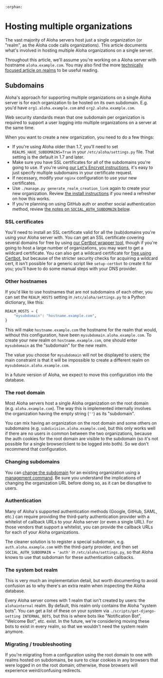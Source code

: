 ```{eval-rst}
:orphan:
```

# Hosting multiple organizations

The vast majority of Aloha servers host just a single organization (or
"realm", as the Aloha code calls organizations). This article
documents what's involved in hosting multiple Aloha organizations on a
single server.

Throughout this article, we'll assume you're working on a Aloha server
with hostname `aloha.example.com`. You may also find the more
[technically focused article on realms](../subsystems/realms.md) to be useful
reading.

## Subdomains

Aloha's approach for supporting multiple organizations on a single
Aloha server is for each organization to be hosted on its own
subdomain. E.g. you'd have `org1.aloha.example.com` and
`org2.aloha.example.com`.

Web security standards mean that one subdomain per organization is
required to support a user logging into multiple organizations on a
server at the same time.

When you want to create a new organization, you need to do a few
things:

- If you're using Aloha older than 1.7, you'll need to set
  `REALMS_HAVE_SUBDOMAINS=True` in your `/etc/aloha/settings.py`
  file. That setting is the default in 1.7 and later.
- Make sure you have SSL certificates for all of the subdomains you're
  going to use. If you're using
  [our Let's Encrypt instructions](ssl-certificates.md), it's easy to
  just specify multiple subdomains in your certificate request.
- If necessary, modify your `nginx` configuration to use your new
  certificates.
- Use `./manage.py generate_realm_creation_link` again to create your
  new organization. Review
  [the install instructions](install.md) if you need a
  refresher on how this works.
- If you're planning on using GitHub auth or another social
  authentication method, review
  [the notes on `SOCIAL_AUTH_SUBDOMAIN` below](#authentication).

### SSL certificates

You'll need to install an SSL certificate valid for all the
(sub)domains you're using your Aloha server with. You can get an SSL
certificate covering several domains for free by using
[our Certbot wrapper tool](ssl-certificates.md#after-aloha-is-already-installed),
though if you're going to host a large number of organizations, you
may want to get a wildcard certificate. You can also get a wildcard
certificate for
[free using Certbot](https://community.letsencrypt.org/t/getting-wildcard-certificates-with-certbot/56285),
but because of the stricter security checks for acquiring a wildcard
cert, it isn't possible for a generic script like `setup-certbot` to
create it for you; you'll have to do some manual steps with your DNS
provider.

### Other hostnames

If you'd like to use hostnames that are not subdomains of each other,
you can set the `REALM_HOSTS` setting in `/etc/aloha/settings.py` to a
Python dictionary, like this:

```python
REALM_HOSTS = {
    "mysubdomain": "hostname.example.com",
}
```

This will make `hostname.example.com` the hostname for the realm that
would, without this configuration, have been
`mysubdomain.aloha.example.com`. To create your new realm on
`hostname.example.com`, one should enter `mysubdomain` as the
"subdomain" for the new realm.

The value you choose for `mysubdomain` will not be displayed to users;
the main constraint is that it will be impossible to create a
different realm on `mysubdomain.aloha.example.com`.

In a future version of Aloha, we expect to move this configuration
into the database.

### The root domain

Most Aloha servers host a single Aloha organization on the root domain
(e.g. `aloha.example.com`). The way this is implemented internally
involves the organization having the empty string (`''`) as its
"subdomain".

You can mix having an organization on the root domain and some others
on subdomains (e.g. `subdivision.aloha.example.com`), but this only
works well if there are no users in common between the two
organizations, because the auth cookies for the root domain are
visible to the subdomain (so it's not possible for a single
browser/client to be logged into both). So we don't recommend that
configuration.

### Changing subdomains

You can [change the subdomain][help-center-change-url] for an existing
organization using a [management command][management-commands]. Be
sure you understand the implications of changing the organization URL
before doing so, as it can be disruptive to users.

[management-commands]: ../production/management-commands.md
[help-center-change-url]: https://aloha.com/help/change-organization-url

### Authentication

Many of Aloha's supported authentication methods (Google, GitHub,
SAML, etc.) can require providing the third-party authentication
provider with a whitelist of callback URLs to your Aloha server (or
even a single URL). For those vendors that support a whitelist, you
can provide the callback URLs for each of your Aloha organizations.

The cleaner solution is to register a special subdomain, e.g.
`auth.aloha.example.com` with the third-party provider, and then set
`SOCIAL_AUTH_SUBDOMAIN = 'auth'` in `/etc/aloha/settings.py`, so that
Aloha knows to use that subdomain for these authentication callbacks.

### The system bot realm

This is very much an implementation detail, but worth documenting to
avoid confusion as to why there's an extra realm when inspecting the
Aloha database.

Every Aloha server comes with 1 realm that isn't created by users: the
`alohainternal` realm. By default, this realm only contains the Aloha "system
bots". You can get a list of these on your system via
`./scripts/get-django-setting INTERNAL_BOTS`, but this is where bots
like "Notification Bot", "Welcome Bot", etc. exist. In the future,
we're considering moving these bots to exist in every realm, so that
we wouldn't need the system realm anymore.

### Migrating / troubleshooting

If you're migrating from a configuration using the root domain to one
with realms hosted on subdomains, be sure to clear cookies in any
browsers that were logged in on the root domain; otherwise, those
browsers will experience weird/confusing redirects.
